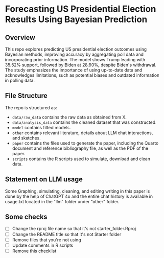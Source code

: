 # Forecasting US Presidential Election Results Using Bayesian Prediction

## Overview

This repo explores predicting US presidential election outcomes using Bayesian methods, improving accuracy by aggregating poll data and incorporating prior information. The model shows Trump leading with 35.52% support, followed by Biden at 28.90%, despite Biden's withdrawal. The study emphasizes the importance of using up-to-date data and acknowledges limitations, such as potential biases and outdated information in polling data.


## File Structure

The repo is structured as:

-   `data/raw_data` contains the raw data as obtained from X.
-   `data/analysis_data` contains the cleaned dataset that was constructed.
-   `model` contains fitted models. 
-   `other` contains relevant literature, details about LLM chat interactions, and sketches.
-   `paper` contains the files used to generate the paper, including the Quarto document and reference bibliography file, as well as the PDF of the paper. 
-   `scripts` contains the R scripts used to simulate, download and clean data.


## Statement on LLM usage

Some Graphing, simulating, cleaning, and editing writing in this paper is done by the help of ChatGPT 4o and the entire chat history is available in usage.txt located in the "llm" folder under "other" folder.

## Some checks

- [ ] Change the rproj file name so that it's not starter_folder.Rproj
- [ ] Change the README title so that it's not Starter folder
- [ ] Remove files that you're not using
- [ ] Update comments in R scripts
- [ ] Remove this checklist
